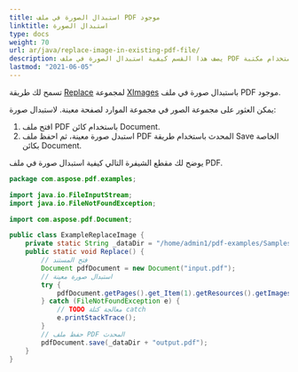 ```yaml
---
title: استبدال الصورة في ملف PDF موجود
linktitle: استبدال الصورة
type: docs
weight: 70
url: ar/java/replace-image-in-existing-pdf-file/
description: يصف هذا القسم كيفية استبدال الصورة في ملف PDF موجود باستخدام مكتبة Java.
lastmod: "2021-06-05"
---
```


تسمح لك طريقة [Replace](https://reference.aspose.com/pdf/java/com.aspose.pdf/XImageCollection#replace-int-java.io.InputStream-) لمجموعة [XImages](https://reference.aspose.com/pdf/java/com.aspose.pdf/XImageCollection) باستبدال صورة في ملف PDF موجود.

يمكن العثور على مجموعة الصور في مجموعة الموارد لصفحة معينة. لاستبدال صورة:

1. افتح ملف PDF باستخدام كائن Document.
2. استبدل صورة معينة، ثم احفظ ملف PDF المحدث باستخدام طريقة Save الخاصة بكائن Document.

يوضح لك مقطع الشيفرة التالي كيفية استبدال صورة في ملف PDF.

```java
package com.aspose.pdf.examples;

import java.io.FileInputStream;
import java.io.FileNotFoundException;

import com.aspose.pdf.Document;

public class ExampleReplaceImage {
    private static String _dataDir = "/home/admin1/pdf-examples/Samples/";
    public static void Replace() {
        // فتح المستند
        Document pdfDocument = new Document("input.pdf");
        // استبدال صورة معينة
        try {
            pdfDocument.getPages().get_Item(1).getResources().getImages().replace(1, new FileInputStream("lovely.jpg"));
        } catch (FileNotFoundException e) {
            // TODO معالجة كتلة catch
            e.printStackTrace();
        }
        // حفظ ملف PDF المحدث
        pdfDocument.save(_dataDir + "output.pdf");
    }
}
```